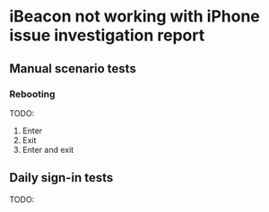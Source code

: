 # iBeacon not working with iPhone issue investigation report

## Manual scenario tests

### Rebooting

TODO:

1. Enter
2. Exit
3. Enter and exit

## Daily sign-in tests

TODO:
